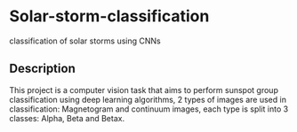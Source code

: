 # Solar-storm-classification
classification of solar storms using CNNs

## Description
This project is a computer vision task that aims to perform sunspot group classification using deep learning algorithms, 2 types of images are used in classification: Magnetogram and continuum images, each type is split into 3 classes: Alpha, Beta and Betax.
